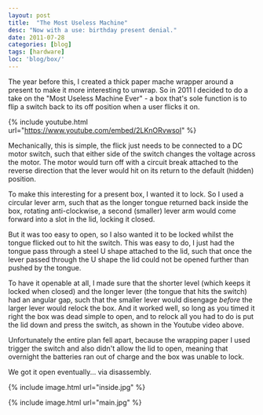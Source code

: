 ```yaml
---
layout: post
title:  "The Most Useless Machine"
desc: "Now with a use: birthday present denial."
date: 2011-07-28
categories: [blog]
tags: [hardware]
loc: 'blog/box/'
---
```


The year before this, I created a thick paper mache wrapper around a present to make it more
interesting to unwrap. So in 2011 I decided to do a take on the "Most Useless Machine Ever" -
a box that's sole function is to flip a switch back to its off position when a user flicks it on.

{% include youtube.html url="https://www.youtube.com/embed/2LKnORvwsoI"  %}


Mechanically, this is simple, the flick just needs to be connected to a DC motor switch, such that
either side of the switch changes the voltage across the motor. The motor would turn off with a circuit break
attached to the reverse direction that the lever would hit on its return to the default (hidden) position.

To make this interesting for a present box, I wanted it to lock. So I used a circular lever arm, such that as
the longer tongue returned back inside the box, rotating anti-clockwise, a second (smaller) lever arm would come
forward into a slot in the lid, locking it closed.

But it was too easy to open, so I also wanted it to be locked whilst the tongue flicked out to hit the switch.
This was easy to do, I just had the tongue pass through a steel U shape attached to the lid, such that once
the lever passed through the U shape the lid could not be opened further than pushed by the tongue.

To have it openable at all, I made sure that the shorter level (which keeps it locked when closed) and the
longer lever (the tongue that hits the switch) had an angular gap, such that the smaller lever would disengage
*before* the larger lever would relock the box. And it worked well, so long as you timed it right the box
was dead simple to open, and to relock all you had to do is put the lid down and press the switch, as
shown in the Youtube video above.

Unfortunately the entire plan fell apart, because the wrapping paper I used trigger the switch and also
didn't allow the lid to open, meaning that overnight the batteries ran out of charge and the box was unable to lock.

We got it open eventually... via disassembly.

{% include image.html url="inside.jpg"  %}

{% include image.html url="main.jpg"  %}

